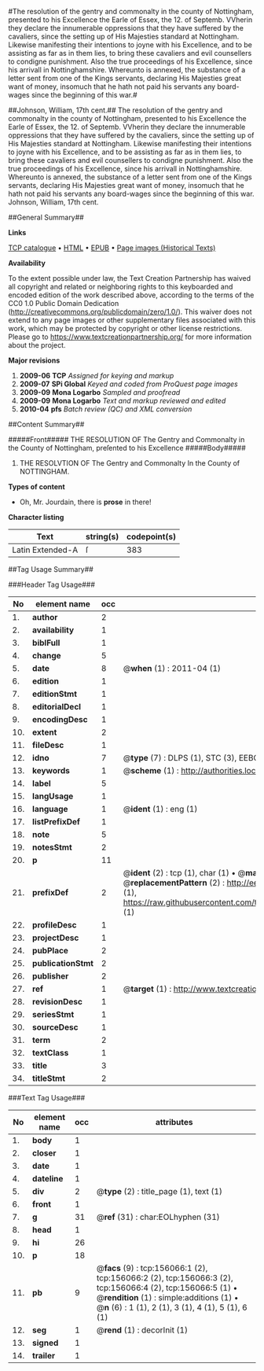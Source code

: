 #The resolution of the gentry and commonalty in the county of Nottingham, presented to his Excellence the Earle of Essex, the 12. of Septemb. VVherin they declare the innumerable oppressions that they have suffered by the cavaliers, since the setting up of His Majesties standard at Nottingham. Likewise manifesting their intentions to joyne with his Excellence, and to be assisting as far as in them lies, to bring these cavaliers and evil counsellers to condigne punishment. Also the true proceedings of his Excellence, since his arrivall in Nottinghamshire. Whereunto is annexed, the substance of a letter sent from one of the Kings servants, declaring His Majesties great want of money, insomuch that he hath not paid his servants any board-wages since the beginning of this war.#

##Johnson, William, 17th cent.##
The resolution of the gentry and commonalty in the county of Nottingham, presented to his Excellence the Earle of Essex, the 12. of Septemb. VVherin they declare the innumerable oppressions that they have suffered by the cavaliers, since the setting up of His Majesties standard at Nottingham. Likewise manifesting their intentions to joyne with his Excellence, and to be assisting as far as in them lies, to bring these cavaliers and evil counsellers to condigne punishment. Also the true proceedings of his Excellence, since his arrivall in Nottinghamshire. Whereunto is annexed, the substance of a letter sent from one of the Kings servants, declaring His Majesties great want of money, insomuch that he hath not paid his servants any board-wages since the beginning of this war.
Johnson, William, 17th cent.

##General Summary##

**Links**

[TCP catalogue](http://www.ota.ox.ac.uk/tcp/)  • 
[HTML](http://tei.it.ox.ac.uk/tcp/Texts-HTML/free/A87/A87613.html)  • 
[EPUB](http://tei.it.ox.ac.uk/tcp/Texts-EPUB/free/A87/A87613.epub) • 
[Page images (Historical Texts)](https://historicaltexts.jisc.ac.uk/eebo-99871542e)

**Availability**

To the extent possible under law, the Text Creation Partnership has waived all copyright and related or neighboring rights to this keyboarded and encoded edition of the work described above, according to the terms of the CC0 1.0 Public Domain Dedication (http://creativecommons.org/publicdomain/zero/1.0/). This waiver does not extend to any page images or other supplementary files associated with this work, which may be protected by copyright or other license restrictions. Please go to https://www.textcreationpartnership.org/ for more information about the project.

**Major revisions**

1. __2009-06__ __TCP__ *Assigned for keying and markup*
1. __2009-07__ __SPi Global__ *Keyed and coded from ProQuest page images*
1. __2009-09__ __Mona Logarbo__ *Sampled and proofread*
1. __2009-09__ __Mona Logarbo__ *Text and markup reviewed and edited*
1. __2010-04__ __pfs__ *Batch review (QC) and XML conversion*

##Content Summary##

#####Front#####
THE RESOLUTION OF The Gentry and Commonalty in the County of Nottingham, preſented to his Excellence
#####Body#####

1. THE RESOLVTION OF The Gentry and Commonalty In the County of NOTTINGHAM.

**Types of content**

  * Oh, Mr. Jourdain, there is **prose** in there!

**Character listing**


|Text|string(s)|codepoint(s)|
|---|---|---|
|Latin Extended-A|ſ|383|

##Tag Usage Summary##

###Header Tag Usage###

|No|element name|occ|attributes|
|---|---|---|---|
|1.|__author__|2||
|2.|__availability__|1||
|3.|__biblFull__|1||
|4.|__change__|5||
|5.|__date__|8| @__when__ (1) : 2011-04 (1)|
|6.|__edition__|1||
|7.|__editionStmt__|1||
|8.|__editorialDecl__|1||
|9.|__encodingDesc__|1||
|10.|__extent__|2||
|11.|__fileDesc__|1||
|12.|__idno__|7| @__type__ (7) : DLPS (1), STC (3), EEBO-CITATION (1), PROQUEST (1), VID (1)|
|13.|__keywords__|1| @__scheme__ (1) : http://authorities.loc.gov/ (1)|
|14.|__label__|5||
|15.|__langUsage__|1||
|16.|__language__|1| @__ident__ (1) : eng (1)|
|17.|__listPrefixDef__|1||
|18.|__note__|5||
|19.|__notesStmt__|2||
|20.|__p__|11||
|21.|__prefixDef__|2| @__ident__ (2) : tcp (1), char (1)  •  @__matchPattern__ (2) : ([0-9\-]+):([0-9IVX]+) (1), (.+) (1)  •  @__replacementPattern__ (2) : http://eebo.chadwyck.com/downloadtiff?vid=$1&page=$2 (1), https://raw.githubusercontent.com/textcreationpartnership/Texts/master/tcpchars.xml#$1 (1)|
|22.|__profileDesc__|1||
|23.|__projectDesc__|1||
|24.|__pubPlace__|2||
|25.|__publicationStmt__|2||
|26.|__publisher__|2||
|27.|__ref__|1| @__target__ (1) : http://www.textcreationpartnership.org/docs/. (1)|
|28.|__revisionDesc__|1||
|29.|__seriesStmt__|1||
|30.|__sourceDesc__|1||
|31.|__term__|2||
|32.|__textClass__|1||
|33.|__title__|3||
|34.|__titleStmt__|2||


###Text Tag Usage###

|No|element name|occ|attributes|
|---|---|---|---|
|1.|__body__|1||
|2.|__closer__|1||
|3.|__date__|1||
|4.|__dateline__|1||
|5.|__div__|2| @__type__ (2) : title_page (1), text (1)|
|6.|__front__|1||
|7.|__g__|31| @__ref__ (31) : char:EOLhyphen (31)|
|8.|__head__|1||
|9.|__hi__|26||
|10.|__p__|18||
|11.|__pb__|9| @__facs__ (9) : tcp:156066:1 (2), tcp:156066:2 (2), tcp:156066:3 (2), tcp:156066:4 (2), tcp:156066:5 (1)  •  @__rendition__ (1) : simple:additions (1)  •  @__n__ (6) : 1 (1), 2 (1), 3 (1), 4 (1), 5 (1), 6 (1)|
|12.|__seg__|1| @__rend__ (1) : decorInit (1)|
|13.|__signed__|1||
|14.|__trailer__|1||
